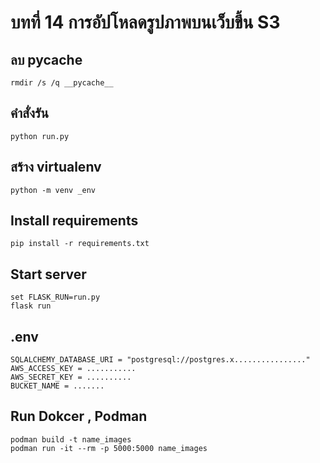 # บทที่ 14 การอัปโหลดรูปภาพบนเว็บขึ้น S3


## ลบ __pycache__
```
rmdir /s /q __pycache__
```

## คำสั่งรัน
```
python run.py
```

## สร้าง virtualenv
```
python -m venv _env
```

## Install requirements
```
pip install -r requirements.txt
```

## Start server
```
set FLASK_RUN=run.py
flask run
```

## .env
```.env
SQLALCHEMY_DATABASE_URI = "postgresql://postgres.x................"
AWS_ACCESS_KEY = ...........
AWS_SECRET_KEY = ..........
BUCKET_NAME = .......
```

## Run Dokcer , Podman
```
podman build -t name_images
podman run -it --rm -p 5000:5000 name_images
```